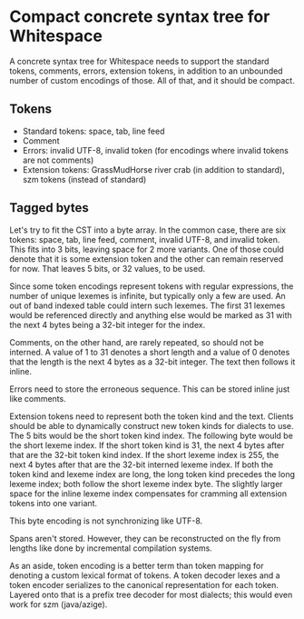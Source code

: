 # Compact concrete syntax tree for Whitespace

A concrete syntax tree for Whitespace needs to support the standard tokens,
comments, errors, extension tokens, in addition to an unbounded number of custom
encodings of those. All of that, and it should be compact.

## Tokens

- Standard tokens: space, tab, line feed
- Comment
- Errors: invalid UTF-8, invalid token (for encodings where invalid tokens are
  not comments)
- Extension tokens: GrassMudHorse river crab (in addition to standard), szm
  tokens (instead of standard)

## Tagged bytes

Let's try to fit the CST into a byte array. In the common case, there are six
tokens: space, tab, line feed, comment, invalid UTF-8, and invalid token. This
fits into 3 bits, leaving space for 2 more variants. One of those could denote
that it is some extension token and the other can remain reserved for now. That
leaves 5 bits, or 32 values, to be used.

Since some token encodings represent tokens with regular expressions, the number
of unique lexemes is infinite, but typically only a few are used. An out of band
indexed table could intern such lexemes. The first 31 lexemes would be
referenced directly and anything else would be marked as 31 with the next 4
bytes being a 32-bit integer for the index.

Comments, on the other hand, are rarely repeated, so should not be interned. A
value of 1 to 31 denotes a short length and a value of 0 denotes that the length
is the next 4 bytes as a 32-bit integer. The text then follows it inline.

Errors need to store the erroneous sequence. This can be stored inline just like
comments.

Extension tokens need to represent both the token kind and the text. Clients
should be able to dynamically construct new token kinds for dialects to use. The
5 bits would be the short token kind index. The following byte would be the
short lexeme index. If the short token kind is 31, the next 4 bytes after that
are the 32-bit token kind index. If the short lexeme index is 255, the next 4
bytes after that are the 32-bit interned lexeme index. If both the token kind
and lexeme index are long, the long token kind precedes the long lexeme index;
both follow the short lexeme index byte. The slightly larger space for the
inline lexeme index compensates for cramming all extension tokens into one
variant.

This byte encoding is not synchronizing like UTF-8.

Spans aren't stored. However, they can be reconstructed on the fly from lengths
like done by incremental compilation systems.

As an aside, token encoding is a better term than token mapping for denoting a
custom lexical format of tokens. A token decoder lexes and a token encoder
serializes to the canonical representation for each token. Layered onto that is
a prefix tree decoder for most dialects; this would even work for szm
(java/azige).
